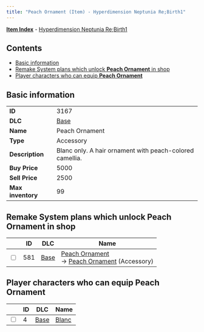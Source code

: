 ```yaml
---
title: "Peach Ornament (Item) - Hyperdimension Neptunia Re;Birth1"
---
```


[**Item Index**](/neptunia/rb1/item/index.html) - [Hyperdimension Neptunia Re;Birth1](/neptunia/rb1)

## Contents

- [Basic information](#basic-information)
- [Remake System plans which unlock **Peach Ornament** in shop](#remake-system-plans-which-unlock-peach-ornament-in-shop)
- [Player characters who can equip **Peach Ornament**](#player-characters-who-can-equip-peach-ornament)

## Basic information

|   |   |
| -- | -- |
| **ID** | 3167 |
| **DLC** | [Base](/neptunia/rb1/dlc/1-base.html) |
| **Name** | Peach Ornament |
| **Type** | Accessory |
| **Description** | Blanc only. A hair ornament with peach-colored camellia. |
| **Buy Price** | 5000 |
| **Sell Price** | 2500 |
| **Max inventory** | 99 |

## Remake System plans which unlock **Peach Ornament** in shop

|    | ID | DLC | Name |
| -- | -- | --- | ---- |
| <input type="checkbox" id="rb1-remake-1-581" class="trackbox" /> | 581 | [Base](/neptunia/rb1/dlc/1-base.html) | [Peach Ornament](/neptunia/rb1/remake/1-581-peach-ornament.html)<br />→ [Peach Ornament](/neptunia/rb1/item/1-3167-peach-ornament.html) (Accessory) |

## Player characters who can equip **Peach Ornament**

|    | ID | DLC | Name |
| -- | -- | --- | ---- |
| <input type="checkbox" id="rb1-player-1-4" class="trackbox" /> | 4 | [Base](/neptunia/rb1/dlc/1-base.html) | [Blanc](/neptunia/rb1/player/1-4-blanc.html) |